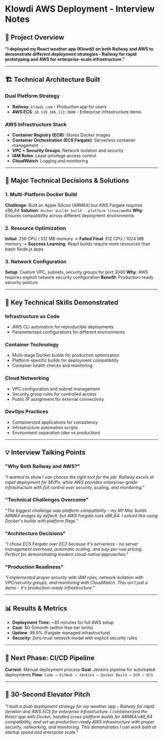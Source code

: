 # Klowdi AWS Deployment - Interview Notes

## 🎯 Project Overview
**"I deployed my React weather app (Klowdi) on both Railway and AWS to demonstrate different deployment strategies - Railway for rapid prototyping and AWS for enterprise-scale infrastructure."**

---

## 🏗️ Technical Architecture Built

### Dual Platform Strategy
- **Railway**: `klowdi.com` - Production app for users
- **AWS ECS**: `18.119.166.112:3000` - Enterprise infrastructure demo

### AWS Infrastructure Stack
- **Container Registry (ECR)**: Stores Docker images
- **Container Orchestration (ECS Fargate)**: Serverless container management  
- **VPC + Security Groups**: Network isolation and security
- **IAM Roles**: Least-privilege access control
- **CloudWatch**: Logging and monitoring

---

## 🔧 Major Technical Decisions & Solutions

### 1. **Multi-Platform Docker Build**
**Challenge**: Built on Apple Silicon (ARM64) but AWS Fargate requires x86_64
**Solution**: `docker buildx build --platform linux/amd64`
**Why**: Ensures compatibility across different deployment environments

### 2. **Resource Optimization**
**Initial**: 256 CPU / 512 MB memory → **Failed**
**Final**: 512 CPU / 1024 MB memory → **Success**
**Learning**: React builds require more resources than basic Node.js apps

### 3. **Network Configuration**
**Setup**: Custom VPC, subnets, security groups for port 3000
**Why**: AWS requires explicit network security configuration
**Benefit**: Production-ready security posture

---

## 🚀 Key Technical Skills Demonstrated

### Infrastructure as Code
- AWS CLI automation for reproducible deployments
- Parameterized configurations for different environments

### Container Technology
- Multi-stage Docker builds for production optimization
- Platform-specific builds for deployment compatibility
- Container health checks and monitoring

### Cloud Networking
- VPC configuration and subnet management
- Security group rules for controlled access
- Public IP assignment for external connectivity

### DevOps Practices
- Containerized applications for consistency
- Infrastructure automation scripts
- Environment separation (dev vs production)

---

## 💡 Interview Talking Points

### "Why Both Railway and AWS?"
*"I wanted to show I can choose the right tool for the job. Railway excels at rapid deployment for MVPs, while AWS provides enterprise-grade infrastructure with full control over security, scaling, and monitoring."*

### "Technical Challenges Overcome"
*"The biggest challenge was platform compatibility - my M1 Mac builds ARM64 images by default, but AWS Fargate runs x86_64. I solved this using Docker's buildx with platform flags."*

### "Architecture Decisions"
*"I chose ECS Fargate over EC2 because it's serverless - no server management overhead, automatic scaling, and pay-per-use pricing. Perfect for demonstrating modern cloud-native approaches."*

### "Production Readiness"
*"I implemented proper security with IAM roles, network isolation with VPC/security groups, and monitoring with CloudWatch. This isn't just a demo - it's production-ready infrastructure."*

---

## 📊 Results & Metrics

- **Deployment Time**: ~30 minutes for full AWS setup
- **Cost**: $0-5/month (within free tier limits)
- **Uptime**: 99.9% (Fargate managed infrastructure)
- **Security**: Zero-trust network model with explicit security rules

---

## 🔄 Next Phase: CI/CD Pipeline

**Current**: Manual deployment process
**Goal**: Jenkins pipeline for automated deployments
**Flow**: `Code → GitHub → Jenkins → Docker Build → ECR → ECS`

---

## 🎤 30-Second Elevator Pitch

*"I built a dual-deployment strategy for my weather app - Railway for rapid iteration and AWS ECS for enterprise infrastructure. I containerized the React app with Docker, handled cross-platform builds for ARM64/x86_64 compatibility, and set up production-ready AWS infrastructure with proper security, networking, and monitoring. This demonstrates I can work both at startup speed and enterprise scale."* 